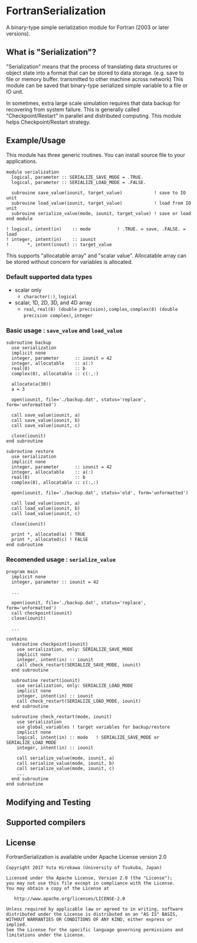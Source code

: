 # FortranSerialization

A binary-type simple serialization module for Fortran (2003 or later versions).


## What is "Serialization"?

"Serialization" means that the process of translating data structures or object state into a format that can be stored to data storage. (e.g. save to file or memory buffer. transmitted to other machine across network)
This module can be saved that binary-type serialized simple variable to a file or IO unit.

In sometimes, extra large scale simulation requires that data backup for recovering from system failure. This is generally called "Checkpoint/Restart" in parallel and distributed computing.
This module helps Checkpoint/Restart strategy.


## Example/Usage

This module has three generic routines.
You can install source file to your applications.

```Fortran
module serialization
  logical, parameter :: SERIALIZE_SAVE_MODE = .TRUE.
  logical, parameter :: SERIALIZE_LOAD_MODE = .FALSE.

  subrouine save_value(iounit, target_value)            ! save to IO unit
  subrouine load_value(iounit, target_value)            ! load from IO unit
  subrouine serialize_value(mode, iounit, target_value) ! save or load
end module

! logical, intent(in)    :: mode          ! .TRUE. = save, .FALSE. = load
! integer, intent(in)    :: iounit
!       *, intent(inout) :: target_value
```

This supports "allocatable array" and "scalar value".
Allocatable array can be stored without concern for variables is allocated.


### Default supported data types

- scalar only
    - `character(:)`, `logical`
- scalar, 1D, 2D, 3D, and 4D array
    - `real`, `real(8) (double precision)`, `complex`, `complex(8) (double precision complex)`, `integer`


### Basic usage : `save_value` and `load_value`

```Fortran
subroutine backup
  use serialization
  implicit none
  integer, parameter      :: iounit = 42
  integer, allocatable    :: a(:)
  real(8)                 :: b
  complex(8), allocatable :: c(:,:)

  allocate(a(30))
  a = 3

  open(iounit, file='./backup.dat', status='replace', form='unformatted')

  call save_value(iounit, a)
  call save_value(iounit, b)
  call save_value(iounit, c)

  close(iounit)
end subroutine

subroutine restore
  use serialization
  implicit none
  integer, parameter      :: iounit = 42
  integer, allocatable    :: a(:)
  real(8)                 :: b
  complex(8), allocatable :: c(:,:)

  open(iounit, file='./backup.dat', status='old', form='unformatted')

  call load_value(iounit, a)
  call load_value(iounit, b)
  call load_value(iounit, c)

  close(iounit)

  print *, allocated(a) ! TRUE
  print *, allocated(c) ! FALSE
end subroutine
```

### Recomended usage : `serialize_value`

```Fortran
program main
  implicit none
  integer, parameter :: iounit = 42

  ...

  open(iounit, file='./backup.dat', status='replace', form='unformatted')
  call checkpoint(iounit)
  close(iounit)

  ...

contains
  subroutine checkpoint(iounit)
    use serialization, only: SERIALIZE_SAVE_MODE
    implicit none
    integer, intent(in) :: iounit
    call check_restart(SERIALIZE_SAVE_MODE, iounit)
  end subroutine

  subroutine restart(iounit)
    use serialization, only: SERIALIZE_LOAD_MODE
    implicit none
    integer, intent(in) :: iounit
    call check_restart(SERIALIZE_LOAD_MODE, iounit)
  end subroutine

  subroutine check_restart(mode, iounit)
    use serialization
    use global_variables ! target variables for backup/restore
    implicit none
    logical, intent(in) :: mode   ! SERIALIZE_SAVE_MODE or SERIALIZE_LOAD_MODE
    integer, intent(in) :: iounit

    call serialize_value(mode, iounit, a)
    call serialize_value(mode, iounit, b)
    call serialize_value(mode, iounit, c)
    ...
  end subroutine
end subroutine
```


## Modifying and Testing



## Supported compilers



## License

FortranSerialization is available under Apache License version 2.0

    Copyright 2017 Yuta Hirokawa (University of Tsukuba, Japan)

    Licensed under the Apache License, Version 2.0 (the "License");
    you may not use this file except in compliance with the License.
    You may obtain a copy of the License at

       http://www.apache.org/licenses/LICENSE-2.0

    Unless required by applicable law or agreed to in writing, software
    distributed under the License is distributed on an "AS IS" BASIS,
    WITHOUT WARRANTIES OR CONDITIONS OF ANY KIND, either express or implied.
    See the License for the specific language governing permissions and
    limitations under the License.
